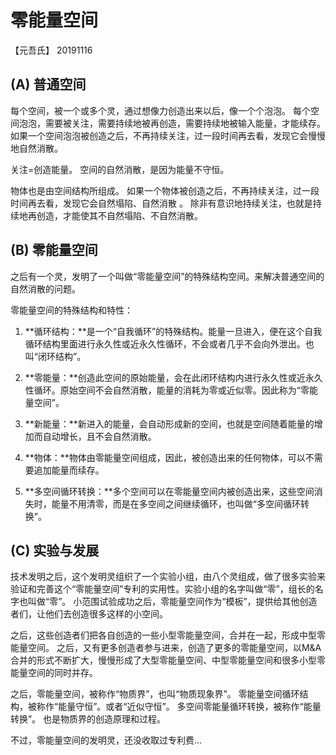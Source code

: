 # 零能量空间

【元吾氏】
20191116

## (A) 普通空间

每个空间，被一个或多个灵，通过想像力创造出来以后，像一个个泡泡。
每个空间泡泡，需要被关注，需要持续地被再创造，需要持续地被输入能量，才能续存。
如果一个空间泡泡被创造之后，不再持续关注，过一段时间再去看，发现它会慢慢地自然消散。

关注=创造能量。
空间的自然消散，是因为能量不守恒。

物体也是由空间结构所组成。
如果一个物体被创造之后，不再持续关注，过一段时间再去看，发现它会自然塌陷、自然消散 。
除非有意识地持续关注，也就是持续地再创造，才能使其不自然塌陷、不自然消散。

## (B) 零能量空间

之后有一个灵，发明了一个叫做“零能量空间”的特殊结构空间。来解决普通空间的自然消散的问题。

零能量空间的特殊结构和特性：

1) **循环结构：**是一个“自我循环”的特殊结构。能量一旦进入，便在这个自我循环结构里面进行永久性或近永久性循环，不会或者几乎不会向外泄出。也叫“闭环结构”。

2) **零能量：**创造此空间的原始能量，会在此闭环结构内进行永久性或近永久性循环。原始空间不会自然消散，能量的消耗为零或近似零。因此称为“零能量空间”。

3) **新能量：**新进入的能量，会自动形成新的空间，也就是空间随着能量的增加而自动增长，且不会自然消散。

4) **物体：**物体由零能量空间组成，因此，被创造出来的任何物体，可以不需要追加能量而续存。

5) **多空间循环转换：**多个空间可以在零能量空间内被创造出来，这些空间消失时，能量不用清零，而是在多空间之间继续循环，也叫做“多空间循环转换”。

## (C) 实验与发展

技术发明之后，这个发明灵组织了一个实验小组，由八个灵组成，做了很多实验来验证和完善这个“零能量空间”专利的实用性。实验小组的名字叫做“零”，组长的名字也叫做“零”。
小范围试验成功之后，零能量空间作为“模板”，提供给其他创造者们，让他们去创造很多这样的小空间。

之后，这些创造者们把各自创造的一些小型零能量空间，合并在一起，形成中型零能量空间。
之后，又有更多创造者参与进来，创造了更多的零能量空间，以M&A合并的形式不断扩大，慢慢形成了大型零能量空间、中型零能量空间和很多小型零能量空间的同时并存。

之后，零能量空间，被称作“物质界”，也叫“物质现象界”。
零能量空间循环结构，被称作“能量守恒”。或者“近似守恒”。
多空间零能量循环转换，被称作“能量转换”。
也是物质界的创造原理和过程。

不过，零能量空间的发明灵，还没收取过专利费...
